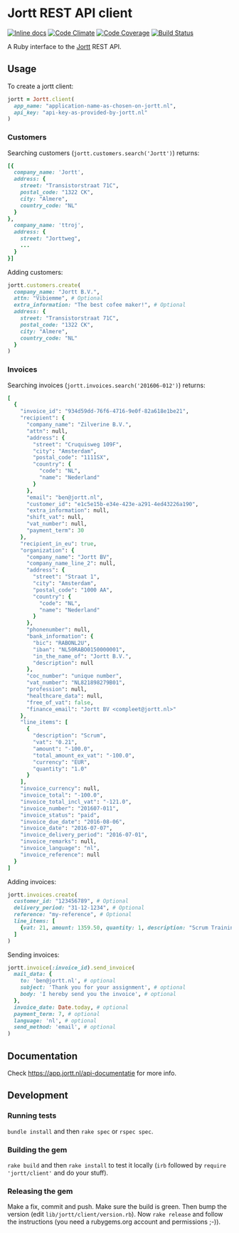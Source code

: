 # Jortt REST API client

[![Inline docs](
http://inch-ci.org/github/jorttbv/jortt-ruby.svg?branch=master&style=flat
)](http://inch-ci.org/github/jorttbv/jortt-ruby)
[![Code Climate](
http://img.shields.io/codeclimate/github/jorttbv/jortt-ruby.svg?style=flat
)](https://codeclimate.com/github/jorttbv/jortt-ruby)
[![Code Coverage](
https://codecov.io/github/jorttbv/jortt-ruby/coverage.svg?branch=master
)](https://codecov.io/github/jorttbv/jortt-ruby?branch=master)
[![Build Status](
http://img.shields.io/travis/jorttbv/jortt-ruby.svg?style=flat
)](https://travis-ci.org/jorttbv/jortt-ruby)

A Ruby interface to the [Jortt](https://www.jortt.nl/) REST API.

## Usage

To create a jortt client:
```ruby
jortt = Jortt.client(
  app_name: "application-name-as-chosen-on-jortt.nl",
  api_key: "api-key-as-provided-by-jortt.nl"
)
```

### Customers

Searching customers (`jortt.customers.search('Jortt')`) returns:
```ruby
[{
  company_name: 'Jortt',
  address: {
    street: "Transistorstraat 71C",
    postal_code: "1322 CK",
    city: "Almere",
    country_code: "NL"
  }
},
  company_name: 'ttroj',
  address: {
    street: "Jorttweg",
    ...
  }
}]
```

Adding customers:
```ruby
jortt.customers.create(
  company_name: "Jortt B.V.",
  attn: "Vibiemme", # Optional
  extra_information: "The best cofee maker!", # Optional
  address: {
    street: "Transistorstraat 71C",
    postal_code: "1322 CK",
    city: "Almere",
    country_code: "NL"
  }
)
```

### Invoices
Searching invoices (`jortt.invoices.search('201606-012')`) returns:
```ruby
[
  {
    "invoice_id": "934d59dd-76f6-4716-9e0f-82a618e1be21",
    "recipient": {
      "company_name": "Zilverine B.V.",
      "attn": null,
      "address": {
        "street": "Cruquisweg 109F",
        "city": "Amsterdam",
        "postal_code": "1111SX",
        "country": {
          "code": "NL",
          "name": "Nederland"
        }
      },
      "email": "ben@jortt.nl",
      "customer_id": "e1c5e15b-e34e-423e-a291-4ed43226a190",
      "extra_information": null,
      "shift_vat": null,
      "vat_number": null,
      "payment_term": 30
    },
    "recipient_in_eu": true,
    "organization": {
      "company_name": "Jortt BV",
      "company_name_line_2": null,
      "address": {
        "street": "Straat 1",
        "city": "Amsterdam",
        "postal_code": "1000 AA",
        "country": {
          "code": "NL",
          "name": "Nederland"
        }
      },
      "phonenumber": null,
      "bank_information": {
        "bic": "RABONL2U",
        "iban": "NL50RABO0150000001",
        "in_the_name_of": "Jortt B.V.",
        "description": null
      },
      "coc_number": "unique number",
      "vat_number": "NL821898279B01",
      "profession": null,
      "healthcare_data": null,
      "free_of_vat": false,
      "finance_email": "Jortt BV <compleet@jortt.nl>"
    },
    "line_items": [
      {
        "description": "Scrum",
        "vat": "0.21",
        "amount": "-100.0",
        "total_amount_ex_vat": "-100.0",
        "currency": "EUR",
        "quantity": "1.0"
      }
    ],
    "invoice_currency": null,
    "invoice_total": "-100.0",
    "invoice_total_incl_vat": "-121.0",
    "invoice_number": "201607-011",
    "invoice_status": "paid",
    "invoice_due_date": "2016-08-06",
    "invoice_date": "2016-07-07",
    "invoice_delivery_period": "2016-07-01",
    "invoice_remarks": null,
    "invoice_language": "nl",
    "invoice_reference": null
  }
]

```


Adding invoices:
```ruby
jortt.invoices.create(
  customer_id: "123456789", # Optional
  delivery_period: "31-12-1234", # Optional
  reference: "my-reference", # Optional
  line_items: [
    {vat: 21, amount: 1359.50, quantity: 1, description: "Scrum Training"}
  ]
)
```

Sending invoices:
```ruby
jortt.invoice(:invoice_id).send_invoice(
  mail_data: {
    to: 'ben@jortt.nl', # optional
    subject: 'Thank you for your assignment', # optional
    body: 'I hereby send you the invoice', # optional
  },
  invoice_date: Date.today, # optional
  payment_term: 7, # optional
  language: 'nl', # optional
  send_method: 'email', # optional
)
```


## Documentation

Check https://app.jortt.nl/api-documentatie for more info.

## Development

### Running tests

`bundle install` and then `rake spec` or `rspec spec`.

### Building the gem

`rake build` and then `rake install` to test it locally (`irb` followed
by `require 'jortt/client'` and do your stuff).

### Releasing the gem

Make a fix, commit and push. Make sure the build is green. Then bump the
version (edit `lib/jortt/client/version.rb`). Now `rake release` and follow
the instructions (you need a rubygems.org account and permissions ;-)).

